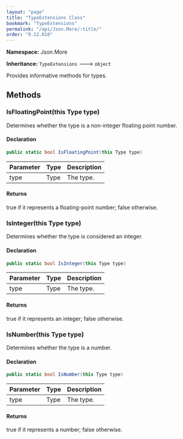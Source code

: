 ```yaml
---
layout: "page"
title: "TypeExtensions Class"
bookmark: "TypeExtensions"
permalink: "/api/Json.More/:title/"
order: "9.12.010"
---
```

**Namespace:** Json.More

**Inheritance:**
`TypeExtensions`
 🡒 
`object`

Provides informative methods for types.

## Methods

### IsFloatingPoint(this Type type)

Determines whether the type is a non-integer floating point number.

#### Declaration

```c#
public static bool IsFloatingPoint(this Type type)
```

| Parameter | Type | Description |
|---|---|---|
| type | Type | The type. |


#### Returns

true if it represents a floating-point number; false otherwise.

### IsInteger(this Type type)

Determines whether the type is considered an integer.

#### Declaration

```c#
public static bool IsInteger(this Type type)
```

| Parameter | Type | Description |
|---|---|---|
| type | Type | The type. |


#### Returns

true if it represents an integer; false otherwise.

### IsNumber(this Type type)

Determines whether the type is a number.

#### Declaration

```c#
public static bool IsNumber(this Type type)
```

| Parameter | Type | Description |
|---|---|---|
| type | Type | The type. |


#### Returns

true if it represents a number; false otherwise.

